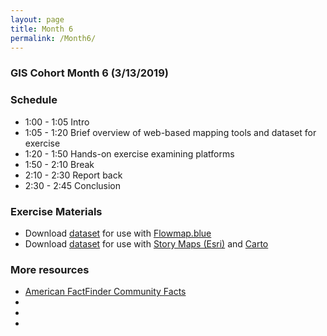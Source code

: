 ```yaml
---
layout: page
title: Month 6
permalink: /Month6/
---
```

### GIS Cohort Month 6 (3/13/2019)

### Schedule
* 1:00 - 1:05 Intro 
* 1:05 - 1:20 Brief overview of web-based mapping tools and dataset for exercise
* 1:20 - 1:50 Hands-on exercise examining platforms 
* 1:50 - 2:10 Break 
* 2:10 - 2:30 Report back 
* 2:30 - 2:45 Conclusion

### Exercise Materials

* Download [dataset](https://docs.google.com/spreadsheets/d/1IRBIOBywJ9nNqBOf6VX0KXOmkMAc8c1dEr5qiu84TN8/edit#gid=1438429083) for use with [Flowmap.blue](https://flowmap.blue/)
* Download [dataset](https://drive.google.com/drive/folders/18gYVoEPi458n5F2vJx1eEDohZBY8EpKS) for use with [Story Maps (Esri)](https://storymaps.arcgis.com/) and [Carto](https://carto.com/signup/)

### More resources

* [American FactFinder Community Facts](https://factfinder.census.gov/faces/nav/jsf/pages/community_facts.xhtml)
*
*
*
